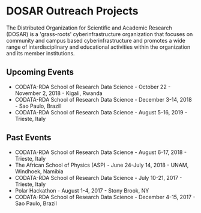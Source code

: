 # DOSAR Outreach Projects

The Distributed Organization for Scientific and Academic Research (DOSAR) is a 'grass-roots' cyberinfrastructure organization that focuses on community and campus based cyberinfrastructure and promotes a wide range of interdisciplinary and educational activities within the organization and its member institutions.

## Upcoming Events

   * CODATA-RDA School of Research Data Science - October 22 - November 2, 2018 - Kigali, Rwanda
   * CODATA-RDA School of Research Data Science - December 3-14, 2018 - Sao Paulo, Brazil
   * CODATA-RDA School of Research Data Science - August 5-16, 2019 - Trieste, Italy

## Past Events
   * CODATA-RDA School of Research Data Science - August 6-17, 2018 - Trieste, Italy
   * The African School of Physics (ASP) - June 24-July 14, 2018 - UNAM, Windhoek, Namibia
   * CODATA-RDA School of Research Data Science - July 10-21, 2017 - Trieste, Italy
   * Polar Hackathon - August 1-4, 2017 - Stony Brook, NY
   * CODATA-RDA School of Research Data Science - December 4-15, 2017 - Sao Paulo, Brazil
